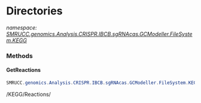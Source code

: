 ﻿# Directories
_namespace: [SMRUCC.genomics.Analysis.CRISPR.IBCB.sgRNAcas.GCModeller.FileSystem.KEGG](./index.md)_





### Methods

#### GetReactions
```csharp
SMRUCC.genomics.Analysis.CRISPR.IBCB.sgRNAcas.GCModeller.FileSystem.KEGG.Directories.GetReactions
```
/KEGG/Reactions/


